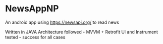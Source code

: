 # NewsAppNP
An android app using https://newsapi.org/ to read news

Written in JAVA
Architecture followed - MVVM + Retrofit
UI and Instrument tested - success for all cases
